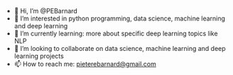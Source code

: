 - 👋 Hi, I’m @PEBarnard
- 👀 I’m interested in python programming, data science, machine learning and deep learning
- 🌱 I’m currently learning: more about specific deep learning topics like NLP
- 💞️ I’m looking to collaborate on data science, machine learning and deep learning projects
- 📫 How to reach me: pieterebarnard@gmail.com

<!---
PEBarnard/PEBarnard is a ✨ special ✨ repository because its `README.md` (this file) appears on your GitHub profile.
You can click the Preview link to take a look at your changes.
--->

